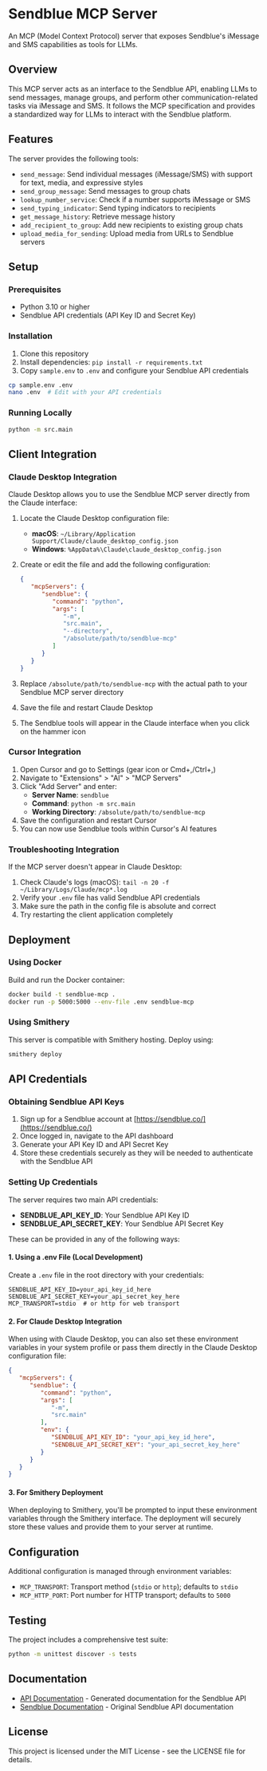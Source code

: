 # Sendblue MCP Server

An MCP (Model Context Protocol) server that exposes Sendblue's iMessage and SMS capabilities as tools for LLMs.

## Overview

This MCP server acts as an interface to the Sendblue API, enabling LLMs to send messages, manage groups, and perform other communication-related tasks via iMessage and SMS. It follows the MCP specification and provides a standardized way for LLMs to interact with the Sendblue platform.

## Features

The server provides the following tools:

- `send_message`: Send individual messages (iMessage/SMS) with support for text, media, and expressive styles
- `send_group_message`: Send messages to group chats
- `lookup_number_service`: Check if a number supports iMessage or SMS
- `send_typing_indicator`: Send typing indicators to recipients
- `get_message_history`: Retrieve message history
- `add_recipient_to_group`: Add new recipients to existing group chats
- `upload_media_for_sending`: Upload media from URLs to Sendblue servers

## Setup

### Prerequisites

- Python 3.10 or higher
- Sendblue API credentials (API Key ID and Secret Key)

### Installation

1. Clone this repository
2. Install dependencies: `pip install -r requirements.txt`
3. Copy `sample.env` to `.env` and configure your Sendblue API credentials

```sh
cp sample.env .env
nano .env  # Edit with your API credentials
```

### Running Locally

```sh
python -m src.main
```

## Client Integration

### Claude Desktop Integration

Claude Desktop allows you to use the Sendblue MCP server directly from the Claude interface:

1. Locate the Claude Desktop configuration file:
   - **macOS**: `~/Library/Application Support/Claude/claude_desktop_config.json`
   - **Windows**: `%AppData%\Claude\claude_desktop_config.json`

2. Create or edit the file and add the following configuration:
   ```json
   {
      "mcpServers": {
         "sendblue": {
            "command": "python",
            "args": [
               "-m",
               "src.main",
               "--directory",
               "/absolute/path/to/sendblue-mcp"
            ]
         }
      }
   }
   ```

3. Replace `/absolute/path/to/sendblue-mcp` with the actual path to your Sendblue MCP server directory
4. Save the file and restart Claude Desktop
5. The Sendblue tools will appear in the Claude interface when you click on the hammer icon

### Cursor Integration

1. Open Cursor and go to Settings (gear icon or Cmd+,/Ctrl+,)
2. Navigate to "Extensions" > "AI" > "MCP Servers"
3. Click "Add Server" and enter:
   - **Server Name**: `sendblue`
   - **Command**: `python -m src.main`
   - **Working Directory**: `/absolute/path/to/sendblue-mcp`
4. Save the configuration and restart Cursor
5. You can now use Sendblue tools within Cursor's AI features

### Troubleshooting Integration

If the MCP server doesn't appear in Claude Desktop:

1. Check Claude's logs (macOS): `tail -n 20 -f ~/Library/Logs/Claude/mcp*.log`
2. Verify your `.env` file has valid Sendblue API credentials
3. Make sure the path in the config file is absolute and correct
4. Try restarting the client application completely

## Deployment

### Using Docker

Build and run the Docker container:

```sh
docker build -t sendblue-mcp .
docker run -p 5000:5000 --env-file .env sendblue-mcp
```

### Using Smithery

This server is compatible with Smithery hosting. Deploy using:

```sh
smithery deploy
```

## API Credentials

### Obtaining Sendblue API Keys

1. Sign up for a Sendblue account at [https://sendblue.co/](https://sendblue.co/)
2. Once logged in, navigate to the API dashboard
3. Generate your API Key ID and API Secret Key
4. Store these credentials securely as they will be needed to authenticate with the Sendblue API

### Setting Up Credentials

The server requires two main API credentials:

- **SENDBLUE_API_KEY_ID**: Your Sendblue API Key ID
- **SENDBLUE_API_SECRET_KEY**: Your Sendblue API Secret Key

These can be provided in any of the following ways:

#### 1. Using a .env File (Local Development)

Create a `.env` file in the root directory with your credentials:

```
SENDBLUE_API_KEY_ID=your_api_key_id_here
SENDBLUE_API_SECRET_KEY=your_api_secret_key_here
MCP_TRANSPORT=stdio  # or http for web transport
```

#### 2. For Claude Desktop Integration

When using with Claude Desktop, you can also set these environment variables in your system profile or pass them directly in the Claude Desktop configuration file:

```json
{
   "mcpServers": {
      "sendblue": {
         "command": "python",
         "args": [
            "-m",
            "src.main"
         ],
         "env": {
            "SENDBLUE_API_KEY_ID": "your_api_key_id_here",
            "SENDBLUE_API_SECRET_KEY": "your_api_secret_key_here"
         }
      }
   }
}
```

#### 3. For Smithery Deployment

When deploying to Smithery, you'll be prompted to input these environment variables through the Smithery interface. The deployment will securely store these values and provide them to your server at runtime.

## Configuration

Additional configuration is managed through environment variables:

- `MCP_TRANSPORT`: Transport method (`stdio` or `http`); defaults to `stdio`
- `MCP_HTTP_PORT`: Port number for HTTP transport; defaults to `5000`

## Testing

The project includes a comprehensive test suite:

```sh
python -m unittest discover -s tests
```

## Documentation

- [API Documentation](./api-docs/README.md) - Generated documentation for the Sendblue API
- [Sendblue Documentation](./sendblue-docs/README.md) - Original Sendblue API documentation

## License

This project is licensed under the MIT License - see the LICENSE file for details.